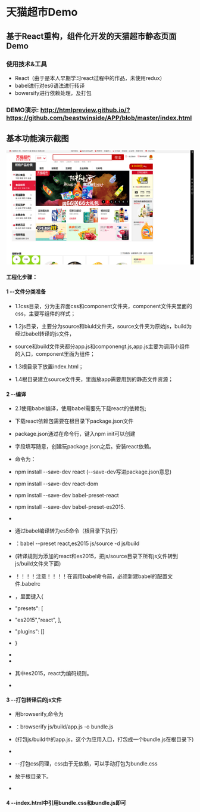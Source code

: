 #   天猫超市Demo
##  基于React重构，组件化开发的天猫超市静态页面Demo
### 使用技术&工具
+   React（由于是本人早期学习react过程中的作品，未使用redux）
+   babel进行对es6语法进行转译
+   bowersify进行依赖处理，及打包

###    DEMO演示: <http://htmlpreview.github.io/?https://github.com/beastwinside/APP/blob/master/index.html> 
##     基本功能演示截图
![Alt text](./screenshot/1.png)

####    工程化步骤： 

####    1 --文件分类准备 

- 1.1css目录，分为主界面css和component文件夹，component文件夹里面的css，主要写组件的样式； 

- 1.2js目录，主要分为source和biuld文件夹，source文件夹为原始js，build为经过babel转译的js文件，
- source和build文件夹都分app.js和componengt.js,app.js主要为调用小组件的入口，component里面为组件； 

- 1.3根目录下放置index.html； 
- 1.4根目录建立source文件夹，里面放app需要用到的静态文件资源； 

####    2 --编译 

- 2.1使用babel编译，使用babel需要先下载react的依赖包; 

- 下载react依赖包需要在根目录下package.json文件 

- package.json通过在命令行，键入npm init可以创建 

- 字段填写随意，创建玩package.json之后。安装react依赖。 

- 命令为： 

- npm install --save-dev react (--save-dev写进package.json意思) 

- npm install --save-dev react-dom 

- npm install --save-dev babel-preset-react 

- npm install --save-dev babel-preset-es2015. 

- 

- 通过babel编译转为es5命令（根目录下执行） 

- ：babel --preset react,es2015 js/source -d js/build 

- (转译规则为添加的react和es2015，把js/source目录下所有js文件转到 js/build文件夹下面) 



- ！！！！注意！！！！在调用babel命令前，必须新建babel的配置文件.babelrc 

- ，里面键入{ 

- "presets": [ 

- "es2015","react", ], 

- "plugins": [] 

- } 

- 

- 

- 其中es2015，react为编码规则。 

- 

####    3 --打包转译后的js文件 

- 用browserify,命令为 

- ：browserify js/build/app.js -o bundle.js 

- (打包js/build中的app.js，这个为应用入口，打包成一个bundle.js在根目录下) 

- 

- --打包css同理，css由于无依赖，可以手动打包为bundle.css 

- 放于根目录下。 

- 

####    4 --index.html中引用bundle.css和bundle.js即可 

